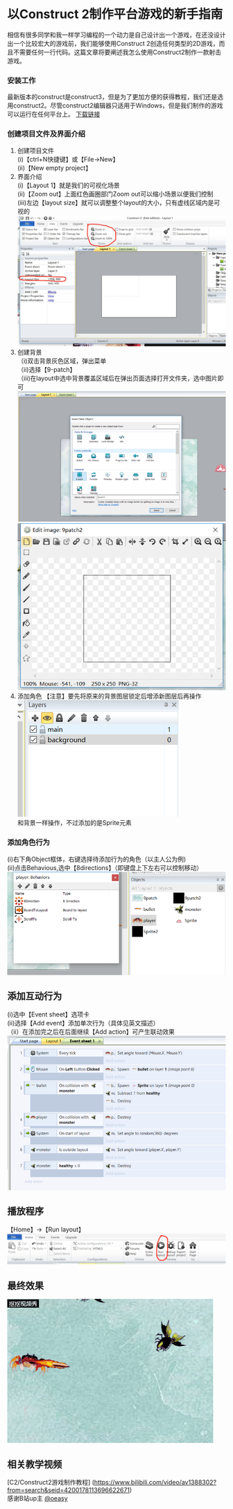 # 以Construct 2制作平台游戏的新手指南
相信有很多同学和我一样学习编程的一个动力是自己设计出一个游戏，在还没设计出一个比较宏大的游戏前，我们能够使用Construct 2创造任何类型的2D游戏，而且不需要任何一行代码。这篇文章将要阐述我怎么使用Construct2制作一款射击游戏。

### 安装工作
最新版本的construct是construct3，但是为了更加方便的获得教程，我们还是选用construct2。尽管construct2编辑器只适用于Windows，但是我们制作的游戏可以运行在任何平台上。
[下载链接](http://www.pc0359.cn/downinfo/38823.html)

### 创建项目文件及界面介绍
1. 创建项目文件  
(i)【ctrl+N快捷键】或【File->New】   
(ii)【New empty project】
2. 界面介绍  
(i)【Layout 1】就是我们的可视化场景  
(ii)【Zoom out】上面红色画圈部门Zoom out可以缩小场景以便我们控制  
(iii)左边【layout size】就可以调整整个layout的大小，只有虚线区域内是可视的
![场景](./images/htmlGame_1.jpg)
3. 创建背景  
（i)双击背景灰色区域，弹出菜单  
（ii)选择【9-patch】  
（iii)在layout中选中背景覆盖区域后在弹出页面选择打开文件夹，选中图片即可  
![layout1](./images/htmlGame_2.png)
![layout2](./images/htmlGame_3.png)
4. 添加角色
【注意】要先将原来的背景图层锁定后增添新图层后再操作  
![layout4](./images/htmlGame_4.png)   
和背景一样操作，不过添加的是Sprite元素


### 添加角色行为
(i)右下角Object框体，右键选择待添加行为的角色（以主人公为例)  
(ii)点击Behavious,选中【8directions】（即键盘上下左右可以控制移动）  
![layout5](./images/htmlGame_5.png)

## 添加互动行为
(i)选中【Event sheet】选项卡  
(ii)选择【Add event】添加单次行为（具体见英文描述）  
（ii）在添加完之后在后面继续【Add action】可产生联动效果  
![layout6](./images/htmlGame_6.png)

## 播放程序
【Home】→【Run layout】  
![layout7](./images/htmlGame_7.png)

## 最终效果  
![game](./images/game.gif)

## 相关教学视频
[C2/Construct2游戏制作教程]  (https://www.bilibili.com/video/av1388302?from=search&seid=4200178113696622671)  
感谢B站up主 [@oeasy](https://space.bilibili.com/2884629/#/)